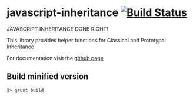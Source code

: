 javascript-inheritance [![Build Status](https://travis-ci.org/scaljeri/javascript-inheritance.png)](https://travis-ci.org/scaljeri/javascript-inheritance)
======================

JAVASCRIPT INHERITANCE DONE RIGHT!

This library provides helper functions for Classical and Prototypal Inheritance

For documentation visit the <a href="http://scaljeri.github.io/javascript-inheritance/">github page</a>

## Build minified version #

    $> grunt build

